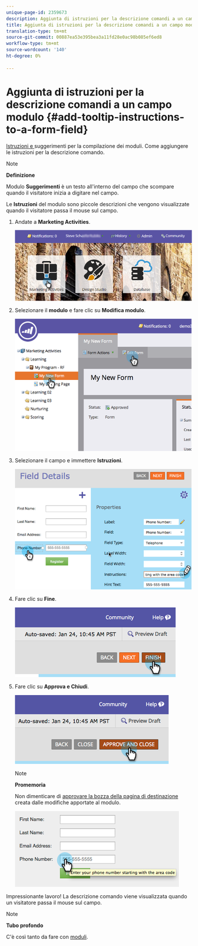 ```yaml
---
unique-page-id: 2359673
description: Aggiunta di istruzioni per la descrizione comandi a un campo modulo - Documenti Marketo - Documentazione prodotto
title: Aggiunta di istruzioni per la descrizione comandi a un campo modulo
translation-type: tm+mt
source-git-commit: 00887ea53e395bea3a11fd28e0ac98b085ef6ed8
workflow-type: tm+mt
source-wordcount: '140'
ht-degree: 0%

---
```



# Aggiunta di istruzioni per la descrizione comandi a un campo modulo {#add-tooltip-instructions-to-a-form-field}

[Istruzioni e ](add-hint-text-to-a-form-field.md) suggerimenti per la compilazione dei moduli. Come aggiungere le istruzioni per la descrizione comando.

>[!NOTE]
>
>**Definizione**
>
>Modulo **Suggerimenti** è un testo all&#39;interno del campo che scompare quando il visitatore inizia a digitare nel campo.
>
>Le **Istruzioni** del modulo sono piccole descrizioni che vengono visualizzate quando il visitatore passa il mouse sul campo.

1. Andate a **Marketing Activities**.

   ![](assets/login-marketing-activities-6.png)

1. Selezionare il **modulo** e fare clic su **Modifica modulo**.

   ![](assets/image2014-9-15-14-3a15-3a42.png)

1. Selezionare il campo e immettere **Istruzioni**.

   ![](assets/image2014-9-15-14-3a15-3a49.png)

1. Fare clic su **Fine**.

   ![](assets/image2014-9-15-14-3a15-3a57.png)

1. Fare clic su **Approva e Chiudi**.

   ![](assets/image2014-9-15-14-3a16-3a3.png)

   >[!NOTE]
   >
   >**Promemoria**
   >
   >
   >Non dimenticare di [approvare la bozza della pagina di destinazione](../../../../product-docs/demand-generation/landing-pages/understanding-landing-pages/approve-unapprove-or-delete-a-landing-page.md) creata dalle modifiche apportate al modulo.

   ![](assets/image2014-9-15-14-3a16-3a56.png)

Impressionante lavoro! La descrizione comando viene visualizzata quando un visitatore passa il mouse sul campo.

>[!NOTE]
>
>**Tubo profondo**
>
>C&#39;è così tanto da fare con [moduli](http://docs.marketo.com/display/docs/forms).

